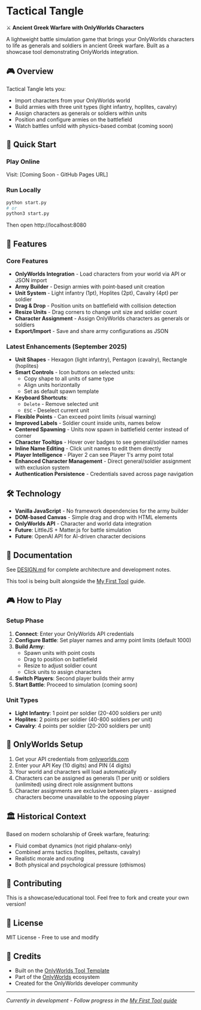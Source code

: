 # Tactical Tangle

⚔️ **Ancient Greek Warfare with OnlyWorlds Characters**

A lightweight battle simulation game that brings your OnlyWorlds characters to life as generals and soldiers in ancient Greek warfare. Built as a showcase tool demonstrating OnlyWorlds integration.

## 🎮 Overview

Tactical Tangle lets you:
- Import characters from your OnlyWorlds world
- Build armies with three unit types (light infantry, hoplites, cavalry)
- Assign characters as generals or soldiers within units
- Position and configure armies on the battlefield
- Watch battles unfold with physics-based combat (coming soon)

## 🚀 Quick Start

### Play Online
Visit: [Coming Soon - GitHub Pages URL]

### Run Locally
```bash
python start.py
# or
python3 start.py
```
Then open http://localhost:8080

## 🎯 Features

### Core Features
- **OnlyWorlds Integration** - Load characters from your world via API or JSON import
- **Army Builder** - Design armies with point-based unit creation
- **Unit System** - Light infantry (1pt), Hoplites (2pt), Cavalry (4pt) per soldier
- **Drag & Drop** - Position units on battlefield with collision detection
- **Resize Units** - Drag corners to change unit size and soldier count
- **Character Assignment** - Assign OnlyWorlds characters as generals or soldiers
- **Export/Import** - Save and share army configurations as JSON

### Latest Enhancements (September 2025)
- **Unit Shapes** - Hexagon (light infantry), Pentagon (cavalry), Rectangle (hoplites)
- **Smart Controls** - Icon buttons on selected units:
  - Copy shape to all units of same type
  - Align units horizontally
  - Set as default spawn template
- **Keyboard Shortcuts**:
  - `Delete` - Remove selected unit
  - `ESC` - Deselect current unit
- **Flexible Points** - Can exceed point limits (visual warning)
- **Improved Labels** - Soldier count inside units, names below
- **Centered Spawning** - Units now spawn in battlefield center instead of corner
- **Character Tooltips** - Hover over badges to see general/soldier names
- **Inline Name Editing** - Click unit names to edit them directly
- **Player Intelligence** - Player 2 can see Player 1's army point total
- **Enhanced Character Management** - Direct general/soldier assignment with exclusion system
- **Authentication Persistence** - Credentials saved across page navigation

## 🛠️ Technology

- **Vanilla JavaScript** - No framework dependencies for the army builder
- **DOM-based Canvas** - Simple drag and drop with HTML elements
- **OnlyWorlds API** - Character and world data integration
- **Future**: LittleJS + Matter.js for battle simulation
- **Future**: OpenAI API for AI-driven character decisions

## 📖 Documentation

See [DESIGN.md](DESIGN.md) for complete architecture and development notes.

This tool is being built alongside the [My First Tool](https://onlyworlds.github.io/docs/developer-support/my-first-tool.html) guide.

## 🎮 How to Play

### Setup Phase
1. **Connect**: Enter your OnlyWorlds API credentials
2. **Configure Battle**: Set player names and army point limits (default 1000)
3. **Build Army**: 
   - Spawn units with point costs
   - Drag to position on battlefield
   - Resize to adjust soldier count
   - Click units to assign characters
4. **Switch Players**: Second player builds their army
5. **Start Battle**: Proceed to simulation (coming soon)

### Unit Types
- **Light Infantry**: 1 point per soldier (20-400 soldiers per unit)
- **Hoplites**: 2 points per soldier (40-800 soldiers per unit)  
- **Cavalry**: 4 points per soldier (20-200 soldiers per unit)

## 🔑 OnlyWorlds Setup

1. Get your API credentials from [onlyworlds.com](https://www.onlyworlds.com)
2. Enter your API Key (10 digits) and PIN (4 digits)
3. Your world and characters will load automatically
4. Characters can be assigned as generals (1 per unit) or soldiers (unlimited) using direct role assignment buttons
5. Character assignments are exclusive between players - assigned characters become unavailable to the opposing player

## 🏛️ Historical Context

Based on modern scholarship of Greek warfare, featuring:
- Fluid combat dynamics (not rigid phalanx-only)
- Combined arms tactics (hoplites, peltasts, cavalry)
- Realistic morale and routing
- Both physical and psychological pressure (othismos)

## 🤝 Contributing

This is a showcase/educational tool. Feel free to fork and create your own version!

## 📄 License

MIT License - Free to use and modify

## 🙏 Credits

- Built on the [OnlyWorlds Tool Template](https://github.com/OnlyWorlds/tool-template)
- Part of the [OnlyWorlds](https://www.onlyworlds.com) ecosystem
- Created for the OnlyWorlds developer community

---

*Currently in development - Follow progress in the [My First Tool guide](https://onlyworlds.github.io/docs/developer-support/my-first-tool.html)*